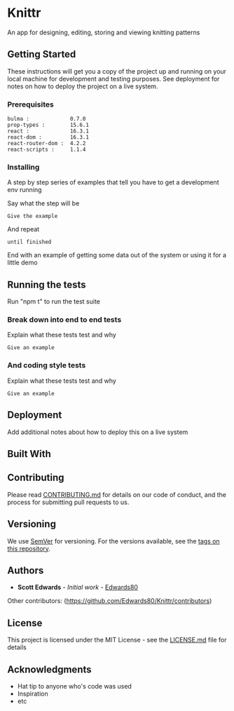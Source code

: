 
# Knittr

An app for designing, editing, storing and viewing knitting patterns

## Getting Started

These instructions will get you a copy of the project up and running on your local machine for development and testing purposes. See deployment for notes on how to deploy the project on a live system.

### Prerequisites

    bulma :             0.7.0
    prop-types :        15.6.1
    react :             16.3.1
    react-dom :         16.3.1
    react-router-dom :  4.2.2
    react-scripts :     1.1.4
    
### Installing

A step by step series of examples that tell you have to get a development env running

Say what the step will be

```
Give the example
```

And repeat

```
until finished
```

End with an example of getting some data out of the system or using it for a little demo

## Running the tests

Run "npm t" to run the test suite

### Break down into end to end tests

Explain what these tests test and why

```
Give an example
```

### And coding style tests

Explain what these tests test and why

```
Give an example
```

## Deployment

Add additional notes about how to deploy this on a live system

## Built With



## Contributing

Please read [CONTRIBUTING.md](https://gist.github.com/PurpleBooth/b24679402957c63ec426) for details on our code of conduct, and the process for submitting pull requests to us.

## Versioning

We use [SemVer](http://semver.org/) for versioning. For the versions available, see the [tags on this repository](https://github.com/your/project/tags). 

## Authors

* **Scott Edwards** - *Initial work* - [Edwards80](https://github.com/Edwards80)

Other contributors: (https://github.com/Edwards80/Knittr/contributors)

## License

This project is licensed under the MIT License - see the [LICENSE.md](LICENSE.md) file for details

## Acknowledgments

* Hat tip to anyone who's code was used
* Inspiration
* etc
